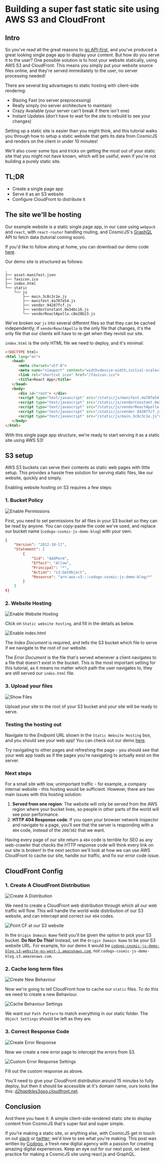 # Building a super fast static site using AWS S3 and CloudFront

## Intro
So you've read all the great reasons to [go API-first](https://cosmicjs.com/why-cms-api), and you've produced a great looking single page app to display your content. But how do you serve it to the user?
One possible solution is to host your website statically, using AWS S3 and CloudFront. This means you simply put your website source files online, and they're served immediately to the user, no server processing needed!

There are several big advantages to static hosting with client-side rendering:
+ Blazing Fast (no server preprocessing)
+ Really simply (no server architecture to maintain)
+ Crazy Available (your server can't break if there isn't one)
+ Instant Updates (don't have to wait for the site to rebuild to see your changes)

Setting up a static site is easier than you might think, and this tutorial walks you through how to setup a static website that gets its data from CosmicJS and renders on the client in under 10 minutes!

We'll also cover some tips and tricks on getting the most out of your static site that you might not have known, which will be useful, even if you're not building a purely static site.

## TL;DR
+ Create a single page app
+ Serve it as an S3 website
+ Configure CloudFront to distribute it

## The site we'll be hosting

Our example website is a static single page app, in our case using `webpack` and `react`, with `react-router` handling routing, and CosmicJS's [GraphQL](https://cosmicjs.com/docs/graphql) API to fetch data (tutorial coming soon).

If you'd like to follow along at home, you can download our demo code [here](https://bitbucket.org/codogo/cosmic-js-cloudfront-blog-post/src).

Our demo site is structured as follows:

```
.
├── asset-manifest.json
├── favicon.ico
├── index.html
└── static
    └── js
        ├── main.3c8c3c1e.js
        ├── manifest.4a707e54.js
        ├── vendor.94287fcf.js
        ├── vendorConstant.0e34bc16.js
        └── vendorReactApollo.c8e28b23.js
```

We've broken our `js` into several different files so that they can be cached independently; if `vendorReactApollo` is the only file that changes, it's the only file that our clients will have to re-get when they revisit our site.

`index.html` is the only HTML file we need to deploy, and it's minimal:

``` html
<!DOCTYPE html>
<html lang="en">
   <head>
      <meta charset="utf-8">
      <meta name="viewport" content="width=device-width,initial-scale=1,shrink-to-fit=no">
      <link rel="shortcut icon" href="/favicon.ico">
      <title>React App</title>
   </head>
   <body>
      <div id="root"> </div>
      <script type="text/javascript" src="/static/js/manifest.4a707e54.js"> </script>
      <script type="text/javascript" src="/static/js/vendorConstant.0e34bc16.js"></script>
      <script type="text/javascript" src="/static/js/vendorReactApollo.c8e28b23.js"></script>
      <script type="text/javascript" src="/static/js/vendor.94287fcf.js"></script>
      <script type="text/javascript" src="/static/js/main.3c8c3c1e.js"></script>
   </body>
</html>
```

With this single page app structure, we're ready to start serving it as a static site using AWS S3!

## S3 setup

AWS S3 buckets can serve their contents as static web pages with little setup. This provides a hassle free solution for serving static files, like our website, quickly and simply.

Enabling website hosting on S3 requires a few steps:

### 1. Bucket Policy
![Enable Permissions](/img/s3_permissions_1.png)

First, you need to set permissions for all files in your S3 bucket so they can be read by anyone. You can copy-paste the code we've used, and replace our bucket name (`codogo-cosmic-js-demo-blog`) with your own:

```json
{
    "Version": "2012-10-17",
    "Statement": [
        {
            "Sid": "AddPerm",
            "Effect": "Allow",
            "Principal": "*",
            "Action": "s3:GetObject",
            "Resource": "arn:aws:s3:::codogo-cosmic-js-demo-blog/*"
        }
    ]
t}
```

### 2. Website Hosting

![Enable Website Hosting](/img/s3_website_1.png)

Click on `Static website hosting`, and fill in the details as below.

![Enable index.html](/img/s3_website_2.png)

The _Index Document_ is required, and tells the S3 bucket which file to serve if we navigate to the root of our website.

The _Error Document_ is the file that's served whenever a client navigates to a file that doesn't exist in the bucket. This is the most important setting for this tutorial, as it means no matter which path the user navigates to, they are still served our `index.html` file.

### 3. Upload your files

![Show Files](/img/s3_files_1.png)

Upload your site to the root of your S3 bucket and your site will be ready to serve.

### Testing the hosting out

Navigate to the _Endpoint_ URL shown in the `Static Website Hosting` box, and you should see your web app! You can check out our demo [here](http://codogo-cosmic-js-demo-blog.s3-website-eu-west-1.amazonaws.com/).

Try navigating to other pages and refreshing the page - you should see that your web app loads as if the pages you're navigating to actually exist on the server.

### Next steps

For a small site with low, unimportant traffic - for example, a company internal website - this hosting would be sufficient. However, there are two main issues with this hosting solution:

1. __Served from one region__: The website will only be served from the AWS region where your bucket lives, so people in other parts of the world will see poor performance.
2. __HTTP 404 Response code__: If you open your browser network inspector and navigate to a page, you'll see that the server is responding with a `404` code, instead of the `200`/`302` that we want.

Having every page of our site return a `404` code is terrible for SEO as any web-crawler that checks the HTTP response code will think every link on our site is broken! In the next section we'll look at how we can use AWS CloudFront to cache our site, handle our traffic, and fix our error code issue.

## CloudFront Config

### 1. Create A CloudFront Distribution

![Create A Distribution](/img/cf_create_1.png)

We need to create a CloudFront web distribution through which all our web traffic will flow. This will handle the world wide distribution of our S3 website, and can intercept and correct our `404` codes.

![Point CF at our S3 website](/img/cf_create_2.png)

In the `Origin Domain Name` field you'll be given the option to pick your S3 bucket. __Do Not Do This!__ Instead, set the `Origin Domain Name` to be your S3 website URL. For example, for our demo it would be [`codogo-cosmic-js-demo-blog.s3-website-eu-west-1.amazonaws.com`](codogo-cosmic-js-demo-blog.s3-website-eu-west-1.amazonaws.com), not `codogo-cosmic-js-demo-blog.s3.amazonaws.com`.
### 2. Cache long term files

![Create New Behaviour](/img/cf_edit_1.png)

Now we're going to tell CloudFront how to cache our `static` files. To do this we need to create a new Behaviour.

![Cache Behaviour Settings](/img/cf_edit_2.png)

We want our `Path Pattern` to match everything in our static folder. The `Object Settings` should be left as they are.

### 3. Correct Response Code

![Create Error Response](/img/cf_edit_4.png)

Now we create a new error page to intercept the errors from S3.

![Custom Error Response Settings](/img/cf_edit_5.png)

Fill out the custom response as above.

You'll need to give your CloudFront distribution around 15 minutes to fully deploy, but then it should be accessible at it's domain name, ours looks like this: [d2hqptkles3gsg.cloudfront.net](d2hqptkles3gsg.cloudfront.net).

## Conclusion 

And there you have it: A simple client-side rendered static site to display content from CosmicJS that's super fast and super simple.

If you're making a static site, or anything else, with CosmicJS get in touch on out [slack](https://cosmicjs.com/community) or [twitter](https://twitter.com/cosmic_js); we'd love to see what you're making.
This post was written by [Codogo](https://codogo.io/), a fresh new digital agency with a passion for creating amazing digital experiences. Keep an eye out for our next post, on best practice for making a CosmicJS site using react.js and GraphQL.

